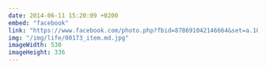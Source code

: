 ```yaml
---
date: 2014-06-11 15:20:09 +0200
embed: "facebook"
link: "https://www.facebook.com/photo.php?fbid=878691042146664&set=a.101362916546151.3465.100000173280073&type=3"
img: "/img/life/00173_item.md.jpg"
imageWidth: 530
imageHeight: 336
---
```

